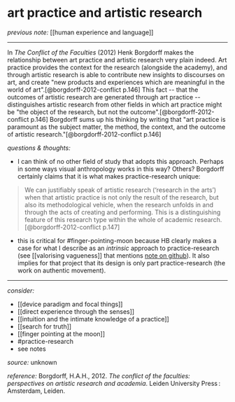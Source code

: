 # art practice and artistic research

_previous note:_  [[human experience and language]]

---

In _The Conflict of the Faculties_ (2012) Henk Borgdorff makes the relationship between art practice and artistic research very plain indeed. Art practice provides the context for the research (alongside the academy), and through artistic research is able to contribute new insights to discourses on art, and create "new products and experiences which are meaningful in the world of art".[@borgdorff-2012-conflict p.146] This fact -- that the outcomes of artistic research are generated through art practice -- distinguishes artistic research from other fields in which art practice might be "the object of the research, but not the outcome".[@borgdorff-2012-conflict p.146] Borgdorff sums up his thinking by writing that "art practice is paramount as the subject matter, the method, the context, and the outcome of artistic research."[@borgdorff-2012-conflict p.146]

_questions & thoughts:_

- I can think of no other field of study that adopts this approach. Perhaps in some ways visual anthropology works in this way? Others? Borgdorff certainly claims that it is what makes practice-research unique:

>We can justifiably speak of artistic research (‘research in the arts’) when that artistic practice is not only the result of the research, but also its methodological vehicle, when the research unfolds in and through the acts of creating and performing. This is a distinguishing feature of this research type within the whole of academic research. [@borgdorff-2012-conflict p.147]

- this is critical for #finger-pointing-moon because HB clearly makes a case for what I describe as an _intrinsic_ approach to practice-research (see [[valorising vagueness]] that mentions [note on github](https://github.com/skellis46/finger-pointing-moon/commit/07e342124d41ee6b27e0c5fd28b97c50bcf2b3bf)). It also implies for that project that its design is only part practice-research (the work on authentic movement).

--- 

_consider:_ 

- [[device paradigm and focal things]]
- [[direct experience through the senses]]
- [[intuition and the intimate knowledge of a practice]]
- [[search for truth]]
- [[finger pointing at the moon]]
- #practice-research 
- see notes 


_source:_ unknown

_reference:_ Borgdorff, H.A.H., 2012. _The conflict of the faculties: perspectives on artistic research and academia_. Leiden University Press : Amsterdam, Leiden.


